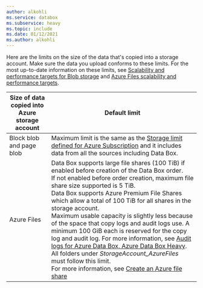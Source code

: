```yaml
---
author: alkohli
ms.service: databox
ms.subservice: heavy    
ms.topic: include
ms.date: 01/12/2021
ms.author: alkohli
---
```


Here are the limits on the size of the data that's copied into a storage account. Make sure the data you upload conforms to these limits. For the most up-to-date information on these limits, see [Scalability and performance targets for Blob storage](../articles/storage/blobs/scalability-targets.md) and [Azure Files scalability and performance targets](../articles/storage/files/storage-files-scale-targets.md).

| Size of data copied into Azure storage account                      | Default limit          |
|---------------------------------------------------------------------|------------------------|
| Block blob and page blob                                            | Maximum limit is the same as the [Storage limit defined for Azure Subscription](../articles/azure-resource-manager/management/azure-subscription-service-limits.md#storage-limits) and it includes data from all the sources including Data Box.   |
| Azure Files                                                          | Data Box supports large file shares (100 TiB) if enabled before creation of the Data Box order. <br> If not enabled before order creation, maximum file share size supported is 5 TiB. <br> Data Box supports Azure Premium File Shares which allow a total of 100 TiB for all shares in the storage account. <br> Maximum usable capacity is slightly less because of the space that copy logs and audit logs use. A minimum 100 GiB each is reserved for the copy log and audit log. For more information, see [Audit logs for Azure Data Box, Azure Data Box Heavy](../articles/databox/data-box-audit-logs.md). <br> All folders under *StorageAccount_AzureFiles* must follow this limit. <br> For more information, see [Create an Azure file share](../articles/storage/files/storage-how-to-create-file-share.md)      |
